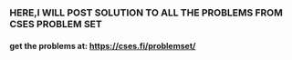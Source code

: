 ### HERE,I WILL POST SOLUTION TO ALL THE PROBLEMS FROM CSES PROBLEM SET

#### get the problems at: https://cses.fi/problemset/
